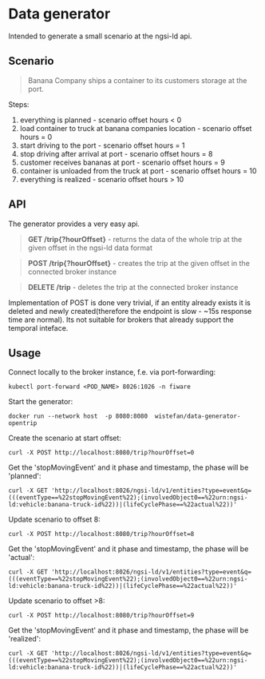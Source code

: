 # Data generator

Intended to generate a small scenario at the ngsi-ld api.

## Scenario

> Banana Company ships a container to its customers storage at the port.

Steps: 
1.  everything is planned - scenario offset hours < 0
2. load container to truck at banana companies location - scenario offset hours = 0
3. start driving to the port - scenario offset hours = 1
4. stop driving after arrival at port - scenario offset hours = 8
5. customer receives bananas at port - scenario offset hours = 9
6. container is unloaded from the truck at port - scenario offset hours = 10
7. everything is realized - scenario offset hours > 10

## API

The generator provides a very easy api.

> **GET /trip{?hourOffset}** -  returns the data of the whole trip at the given offset in the ngsi-ld data format

> **POST /trip{?hourOffset}** - creates the trip at the given offset in the connected broker instance

> **DELETE /trip** - deletes the trip at the connected broker instance

Implementation of POST is done very trivial, if an entity already exists it is deleted and newly created(therefore the endpoint is slow - ~15s response time are normal). Its not suitable for brokers that 
already support the temporal inteface.  
 
 ## Usage
 
 Connect locally to the broker instance, f.e. via port-forwarding:
```
kubectl port-forward <POD_NAME> 8026:1026 -n fiware
```
Start the generator:
```
docker run --network host  -p 8080:8080  wistefan/data-generator-opentrip
```
Create the scenario at start offset:
```
curl -X POST http://localhost:8080/trip?hourOffset=0
```
Get the 'stopMovingEvent' and it phase and timestamp, the phase will be 'planned':
```
curl -X GET 'http://localhost:8026/ngsi-ld/v1/entities?type=event&q=(((eventType==%22stopMovingEvent%22);(involvedObject0==%22urn:ngsi-ld:vehicle:banana-truck-id%22))|(lifeCyclePhase==%22actual%22))'
```
Update scenario to offset 8:
```
curl -X POST http://localhost:8080/trip?hourOffset=8
```
Get the 'stopMovingEvent' and it phase and timestamp, the phase will be 'actual':
```
curl -X GET 'http://localhost:8026/ngsi-ld/v1/entities?type=event&q=(((eventType==%22stopMovingEvent%22);(involvedObject0==%22urn:ngsi-ld:vehicle:banana-truck-id%22))|(lifeCyclePhase==%22actual%22))'
```
Update scenario to offset >8:
```
curl -X POST http://localhost:8080/trip?hourOffset=9
```
Get the 'stopMovingEvent' and it phase and timestamp, the phase will be 'realized':
```
curl -X GET 'http://localhost:8026/ngsi-ld/v1/entities?type=event&q=(((eventType==%22stopMovingEvent%22);(involvedObject0==%22urn:ngsi-ld:vehicle:banana-truck-id%22))|(lifeCyclePhase==%22actual%22))'
```